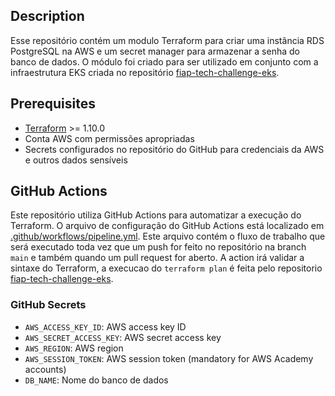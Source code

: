 ## Description

Esse repositório contém um modulo Terraform para criar uma instância RDS PostgreSQL na AWS e um secret manager para armazenar a senha do banco de dados. O módulo foi criado para ser utilizado em conjunto com a infraestrutura EKS criada no repositório [fiap-tech-challenge-eks](https://github.com/rafabernardo/fiap-tech-challenge-k8s-infra).

## Prerequisites

- [Terraform](https://www.terraform.io/downloads.html) >= 1.10.0
- Conta AWS com permissões apropriadas
- Secrets configurados no repositório do GitHub para credenciais da AWS e outros dados sensíveis

## GitHub Actions

Este repositório utiliza GitHub Actions para automatizar a execução do Terraform. O arquivo de configuração do GitHub Actions está localizado em [.github/workflows/pipeline.yml](.github/workflows/pipeline.yml). Este arquivo contém o fluxo de trabalho que será executado toda vez que um push for feito no repositório na branch `main` e também quando um pull request for aberto. A action irá validar a sintaxe do Terraform, a execucao do `terraform plan` é feita pelo repositorio [fiap-tech-challenge-eks](https://github.com/rafabernardo/fiap-tech-challenge-k8s-infra).

### GitHub Secrets

- `AWS_ACCESS_KEY_ID`: AWS access key ID
- `AWS_SECRET_ACCESS_KEY`: AWS secret access key
- `AWS_REGION`: AWS region
- `AWS_SESSION_TOKEN`: AWS session token (mandatory for AWS Academy accounts)
- `DB_NAME`: Nome do banco de dados
